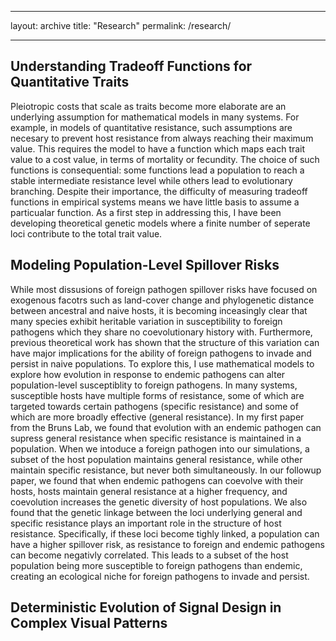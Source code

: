 ___
layout: archive
title: "Research"
permalink: /research/
___

## Understanding Tradeoff Functions for Quantitative Traits

Pleiotropic costs that scale as traits become more elaborate are an underlying assumption for mathematical models in many systems.
For example, in models of quantitative resistance, such assumptions are necesary to prevent host resistance from always reaching their maximum value.
This requires the model to have a function which maps each trait value to a cost value, in terms of mortality or fecundity. 
The choice of such functions is consequential: some functions lead a population to reach a stable intermediate resistance level while others lead to evolutionary branching.
Despite their importance, the difficulty of measuring tradeoff functions in empirical systems means we have little basis to assume a particualar function.
As a first step in addressing this, I have been developing theoretical genetic models where a finite number of seperate loci contribute to the total trait value.

## Modeling Population-Level Spillover Risks

While most dissusions of foreign pathogen spillover risks have focused on exogenous facotrs such as land-cover change and phylogenetic distance between ancestral and naive hosts, it is becoming inceasingly clear that many species exhibit heritable variation in susceptibility to foreign pathogens which they share no coevolutionary history with.
Furthermore, previous theoretical work has shown that the structure of this variation can have major implications for the ability of foreign pathogens to invade and persist in naive populations.
To explore this, I use mathematical models to explore how evolution in response to endemic pathogens can alter population-level susceptiblity to foreign pathogens.
In many systems, susceptible hosts have multiple forms of resistance, some of which are targeted towards certain pathogens (specific resistance) and some of which are more broadly effective (general resistance).
In my first paper from the Bruns Lab, we found that evolution with an endemic pathogen can supress general resistance when specific resistance is maintained in a population.
When we intoduce a foreign pathogen into our simulations, a subset of the host population maintains general resistance, while other maintain specific resistance, but never both simultaneously.
In our followup paper, we found that when endemic pathogens can coevolve with their hosts, hosts maintain general resistance at a higher frequency, and coevolution increases the genetic diversity of host populations.
We also found that the genetic linkage between the loci underlying general and specific resistance plays an important role in the structure of host resistance.
Specifically, if these loci become tighly linked, a population can have a higher spillover risk, as resistance to foreign and endemic pathogens can become negativly correlated.
This leads to a subset of the host population being more susceptible to foreign pathogens than endemic, creating an ecological niche for foreign pathogens to invade and persist.

## Deterministic Evolution of Signal Design in Complex Visual Patterns
